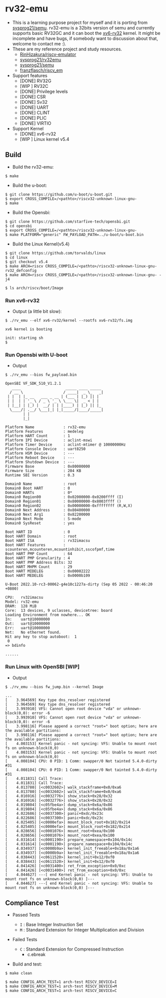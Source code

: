 # rv32-emu

* This is a learning purpose project for myself and it is porting from [sysprog21/semu](https://github.com/jserv/semu). rv32-emu is a 32bits version of semu and currently supports basic RV32GC and it can boot the [xv6-rv32](https://github.com/michaelengel/xv6-rv32) kernel. It might be incomplete and have bugs, if somebody want to discussion about that, welcome to contact me :).
* These are my reference project and study resources.
    * [RinHizakura/riscv-emulator](https://github.com/RinHizakura/riscv-emulator)
    * [sysprog21/rv32emu](https://github.com/sysprog21/rv32emu)
    * [sysprog21/semu](https://github.com/jserv/semu)
    * [franzflasch/riscv_em](https://github.com/franzflasch/riscv_em)
* Support features
    * [DONE] RV32G
    * [WIP ] RV32C
    * [DONE] Privilege levels
    * [DONE] CSR
    * [DONE] Sv32
    * [DONE] UART
    * [DONE] CLINT
    * [DONE] PLIC
    * [DONE] VIRTIO
* Support Kernel
    * [DONE] xv6-rv32
    * [WIP ] Linux kernel v5.4

## Build

* Build the rv32-emu:
```shell
$ make
```

* Build the u-boot:
```shell
$ git clone https://github.com/u-boot/u-boot.git
$ export CROSS_COMPILE=/<pathto>/riscv32-unknown-linux-gnu-
$ make

```
* Build the Opensbi:
```shell
$ git clone https://github.com/starfive-tech/opensbi.git
$ cd opensbi
$ export CROSS_COMPILE=/<pathto>/riscv32-unknown-linux-gnu-
$ make PLATFORM="generic" FW_PAYLOAD_PATH=../u-boot/u-boot.bin
```

* Build the Linux Kernel(v5.4)
```shell
$ git clone https://github.com/torvalds/linux
$ cd linux
$ git checkout v5.4
$ make ARCH=riscv CROSS_COMPILE=/<pathto>/riscv32-unknown-linux-gnu- rv32_defconfig
$ make ARCH=riscv CROSS_COMPILE=/<pathto>/riscv32-unknown-linux-gnu- -j4

$ ls arch/riscv/boot/Image
```
### Run xv6-rv32

* Output (a little bit slow):
```shell
$ ./rv_emu --elf xv6-rv32/kernel --rootfs xv6-rv32/fs.img

xv6 kernel is booting

init: starting sh
$

```

### Run Opensbi with U-boot

* Output
```shell
$ ./rv_emu --bios fw_payload.bin

OpenSBI VF_SDK_510_V1.2.1
   ____                    _____ ____ _____
  / __ \                  / ____|  _ \_   _|
 | |  | |_ __   ___ _ __ | (___ | |_) || |
 | |  | | '_ \ / _ \ '_ \ \___ \|  _ < | |
 | |__| | |_) |  __/ | | |____) | |_) || |_
  \____/| .__/ \___|_| |_|_____/|____/_____|
        | |
        |_|

Platform Name             : rv32-emu
Platform Features         : medeleg
Platform HART Count       : 1
Platform IPI Device       : aclint-mswi
Platform Timer Device     : aclint-mtimer @ 10000000Hz
Platform Console Device   : uart8250
Platform HSM Device       : ---
Platform Reboot Device    : ---
Platform Shutdown Device  : ---
Firmware Base             : 0x80000000
Firmware Size             : 204 KB
Runtime SBI Version       : 0.3

Domain0 Name              : root
Domain0 Boot HART         : 0
Domain0 HARTs             : 0*
Domain0 Region00          : 0x02000000-0x0200ffff (I)
Domain0 Region01          : 0x80000000-0x8003ffff ()
Domain0 Region02          : 0x00000000-0xffffffff (R,W,X)
Domain0 Next Address      : 0x80400000
Domain0 Next Arg1         : 0x82200000
Domain0 Next Mode         : S-mode
Domain0 SysReset          : yes

Boot HART ID              : 0
Boot HART Domain          : root
Boot HART ISA             : rv32imacsu
Boot HART Features        : scounteren,mcounteren,mcountinhibit,sscofpmf,time
Boot HART PMP Count       : 64
Boot HART PMP Granularity : 4
Boot HART PMP Address Bits: 32
Boot HART MHPM Count      : 29
Boot HART MIDELEG         : 0x00002222
Boot HART MEDELEG         : 0x0000b109

U-Boot 2022.10-rc3-00062-g4e10c1227a-dirty (Sep 05 2022 - 00:46:20 +0800)

CPU:   rv32imacsu
Model: rv32-emu
DRAM:  128 MiB
Core:  13 devices, 9 uclasses, devicetree: board
Loading Environment from nowhere... OK
In:    uart@10000000
Out:   uart@10000000
Err:   uart@10000000
Net:   No ethernet found.
Hit any key to stop autoboot:  1
 0
=> bdinfo

......
```

### Run Linux with OpenSBI [WIP]

* Output
```shell
$ ./rv_emu --bios fw_jump.bin --kernel Image

...
[    3.964569] Key type dns_resolver registered
[    3.964569] Key type dns_resolver registered
[    3.993910] VFS: Cannot open root device "vda" or unknown-block(0,0): error -6
[    3.993910] VFS: Cannot open root device "vda" or unknown-block(0,0): error -6
[    3.998116] Please append a correct "root=" boot option; here are the available partitions:
[    3.998116] Please append a correct "root=" boot option; here are the available partitions:
[    4.003153] Kernel panic - not syncing: VFS: Unable to mount root fs on unknown-block(0,0)
[    4.003153] Kernel panic - not syncing: VFS: Unable to mount root fs on unknown-block(0,0)
[    4.008104] CPU: 0 PID: 1 Comm: swapper/0 Not tainted 5.4.0-dirty #31
[    4.008104] CPU: 0 PID: 1 Comm: swapper/0 Not tainted 5.4.0-dirty #31
[    4.011831] Call Trace:
[    4.011831] Call Trace:
[    4.013780] [<c0032602>] walk_stackframe+0x0/0xa6
[    4.013780] [<c0032602>] walk_stackframe+0x0/0xa6
[    4.016916] [<c0032776>] show_stack+0x28/0x32
[    4.016916] [<c0032776>] show_stack+0x28/0x32
[    4.019804] [<c05fbe4a>] dump_stack+0x6a/0x86
[    4.019804] [<c05fbe4a>] dump_stack+0x6a/0x86
[    4.022686] [<c0037300>] panic+0xdc/0x23c
[    4.022686] [<c0037300>] panic+0xdc/0x23c
[    4.025405] [<c0000efa>] mount_block_root+0x182/0x214
[    4.025405] [<c0000efa>] mount_block_root+0x182/0x214
[    4.028656] [<c0001076>] mount_root+0xea/0x100
[    4.028656] [<c0001076>] mount_root+0xea/0x100
[    4.031614] [<c0001190>] prepare_namespace+0x104/0x14c
[    4.031614] [<c0001190>] prepare_namespace+0x104/0x14c
[    4.034937] [<c0000b9a>] kernel_init_freeable+0x18a/0x1a6
[    4.034937] [<c0000b9a>] kernel_init_freeable+0x18a/0x1a6
[    4.038443] [<c0611520>] kernel_init+0x12/0xf0
[    4.038443] [<c0611520>] kernel_init+0x12/0xf0
[    4.041426] [<c0031400>] ret_from_exception+0x0/0xc
[    4.041426] [<c0031400>] ret_from_exception+0x0/0xc
[    4.044627] ---[ end Kernel panic - not syncing: VFS: Unable to mount root fs on unknown-block(0,0) ]---
[    4.044627] ---[ end Kernel panic - not syncing: VFS: Unable to mount root fs on unknown-block(0,0) ]---
```
## Compliance Test

* Passed Tests
    * `I` : Base Integer Instruction Set
    * `M` : Standard Extension for Integer Multiplication and Division

* Failed Tests
    * `C` : Standard Extension for Compressed Instruction
        * c.ebreak

* Build and test:
```shell
$ make clean

$ make CONFIG_ARCH_TEST=1 arch-test RISCV_DEVICE=I
$ make CONFIG_ARCH_TEST=1 arch-test RISCV_DEVICE=M
$ make CONFIG_ARCH_TEST=1 arch-test RISCV_DEVICE=C
```



